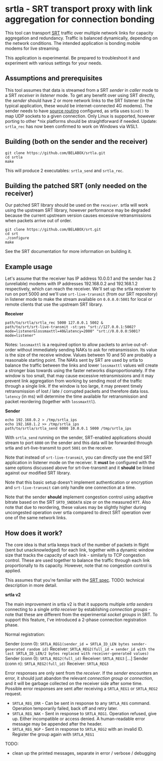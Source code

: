 srtla - SRT transport proxy with link aggregation for connection bonding
=====

This tool can transport [SRT](https://github.com/Haivision/srt/) traffic over multiple network links for capacity aggregation and redundancy. Traffic is balanced dynamically, depending on the network conditions. The intended application is bonding mobile modems for live streaming.

This application is experimental. Be prepared to troubleshoot it and experiment with various settings for your needs.


Assumptions and prerequisites
-----------------------------

This tool assumes that data is streamed from a SRT *sender* in *caller* mode to a SRT *receiver* in *listener* mode. To get any benefit over using SRT directly, the *sender* should have 2 or more network links to the SRT listener (in the typical application, these would be internet-connected 4G modems). The sender needs to have [source routing](https://tldp.org/HOWTO/Adv-Routing-HOWTO/lartc.rpdb.simple.html) configured, as srtla uses `bind()` to map UDP sockets to a given connection. Only Linux is supported, however porting to other *nix platforms should be straightforward if needed. Update: `srtla_rec` has now been confirmed to work on Windows via WSL1.


Building (both on the sender and the receiver)
----------------------------------------------

    git clone https://github.com/BELABOX/srtla.git
    cd srtla
    make
    
This will produce 2 executables: `srtla_send` and `srtla_rec`.


Building the patched SRT (only needed on the receiver)
------------------------------------------------------

Our patched SRT library should be used on the `receiver`. srtla will work using the upstream SRT library, however performance may be degraded because the current upstream version causes excessive retransmissions when packets arrive out of order.

    git clone https://github.com/BELABOX/srt.git
    cd srt
    ./configure
    make

See the SRT documentation for more information on building it.


Example usage
-------------

Let's assume that the receiver has IP address 10.0.0.1 and the sender has 2 (unreliable) modems with IP addresses 192.168.0.2 and 192.168.1.2 respectively, which can reach the receiver. We'll set up the srtla receiver to run on port 5000 and we'll use `srt-live-transmit` (from our SRT repository) in listener mode to make the stream available on `0.0.0.0:5001` for local or remote clients that use the upstream SRT library.

**Receiver**

    path/to/srtla/srtla_rec 5000 127.0.0.1 5002 &
    path/to/srt/srt-live-transmit -st:yes "srt://127.0.0.1:5002?mode=listener&lossmaxttl=40&latency=2000" "srt://0.0.0.0:5001?mode=listener"
    
Notes: `lossmaxttl` is a required option to allow packets to arrive out-of-order without immediately sending NAKs to ask for retransmission. Its value is the size of the receive window. Values between 10 and 50 are probably a reasonable starting point. The NAKs sent by SRT are used by srtla to balance the traffic between the links and lower `lossmaxttl` values will create a stronger bias towards using the faster networks disproportionately. If the window is too small, that may cause excessive retransmissions and it may prevent link aggregation from working by sending most of the traffic through a single link. If the window is too large, it may prevent timely retransmission of lost / late / corrupted packets and therefore data loss. `latency` (in ms) will determine the time available for retransmission and packet reordering (together with `lossmaxttl`).

**Sender**

    echo 192.168.0.2 > /tmp/srtla_ips
    echo 192.168.1.2 >> /tmp/srtla_ips
    path/to/srtla/srtla_send 6000 10.0.0.1 5000 /tmp/srtla_ips
    
With `srtla_send` running on the sender, SRT-enabled applications should stream to port `6000` on the sender and this data will be forwarded through srtla and srt-live-transmit to port `5001` on the receiver.

Note that instead of `srt-live-transmit`, you can directly use the end SRT application in listener mode on the receiver. It **must** be configured with the same options discussed above for srt-live-transmit and it **should** be linked against our modified SRT library.

Note that this basic setup doesn't implement authentication or encryption and `srt-live-transmit` can only handle one connection at a time.

Note that the sender **should** implement congestion control using adaptive bitrate based on the SRT `SRTO_SNDDATA` size or on the measured `RTT`. Also note that due to reordering, these values may be slightly higher during uncongested operation over srtla compared to direct SRT operation over one of the same network links.


How does it work?
-----------------

The core idea is that srtla keeps track of the number of packets in flight (sent but unacknowledged) for each link, together with a dynamic window size that tracks the capacity of each link - similarly to TCP congestion control. These are used together to balance the traffic through each link proportionally to its capacity. However, note that no congestion control is applied.

This assumes that you're familiar with the [SRT spec](https://tools.ietf.org/html/draft-sharabayko-mops-srt-00). TODO: technical description in more detail.

**srtla v2**

The main improvement in srtla v2 is that it supports multiple *srtla senders* connecting to a single *srtla receiver* by establishing *connection groups* - note that these are different from the experimental *socket groups* in SRT. To support this feature, I've introduced a 2-phase connection registration phase.

Normal registration:

Sender (conn 0):   `SRTLA_REG1(sender_id = SRTLA_ID_LEN bytes sender-generated random id)`
Receiver:          `SRTLA_REG2(full_id = sender_id with the last SRTLA_ID_LEN/2 bytes replaced with receiver-generated values)`
Sender (conn 0):   `SRTLA_REG2(full_id)`
Receiver:          `SRTLA_REG3`
[...]
Sender (conn n):   `SRTLA_REG2(full_id)`
Receiver:          `SRTLA_REG3`


Error responses are only sent from the *receiver*. If the *sender* encounters an error, it should just abandon the relevant *connection group* or *connection*, and it will be garbage collected on the receiver side after some time. Possible error responses are sent after receiving a `SRTLA_REG1` or `SRTLA_REG2` request.

* `SRTLA_REG_ERR` - Can be sent in response to any `SRTLA_REG` command. Operation temporarily failed, back off and retry later.
* `SRTLA_REG_NAK` - Sent in response to `SRTLA_REG1`. Operation refused, give up. Either incompatible or access denied. A human-readable error message may be appended after the header.
* `SRTLA_REG_NGP` - Sent in response to `SRTLA_REG2` with an invalid ID. Register the group again with `SRTLA_REG1`

TODO:
* clean up the printed messages, separate in error / verbose / debugging
